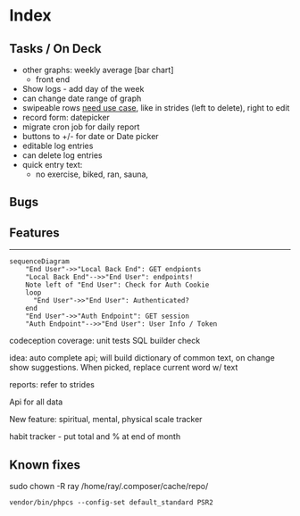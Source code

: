 # Index

## Tasks / On Deck

- other graphs: weekly average [bar chart]
  - front end
- Show logs - add day of the week
- can change date range of graph
- swipeable rows [need use case](https://github.com/jemise111/react-native-swipe-list-view), like in strides (left to delete), right to edit
- record form: datepicker
- migrate cron job for daily report
- buttons to +/- for date or Date picker
- editable log entries
- can delete log entries
- quick entry text:
  - no exercise, biked, ran, sauna,
  
## Bugs

## Features

----

```mermaid
sequenceDiagram
    "End User"->>"Local Back End": GET endpionts
    "Local Back End"-->>"End User": endpoints!
    Note left of "End User": Check for Auth Cookie
    loop
      "End User"->>"End User": Authenticated?
    end
    "End User"->>"Auth Endpoint": GET session
    "Auth Endpoint"-->>"End User": User Info / Token
```

codeception coverage: unit tests
  SQL builder check


idea: auto complete api; will build dictionary of common text, on change show suggestions. When picked, replace current word w/ text

reports: refer to strides

Api for all data

New feature: spiritual, mental, physical scale tracker

habit tracker - put total and % at end of month

## Known fixes

sudo chown -R ray /home/ray/.composer/cache/repo/

`vendor/bin/phpcs --config-set default_standard PSR2`
